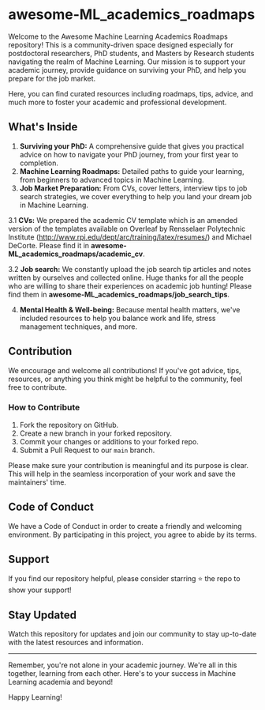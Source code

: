 # awesome-ML_academics_roadmaps


<!-- For postdoctoral researchers, PhD students and master by research students, it is a place of free for you to find a roadmap on how to happily survive PhD and the job market! Contributions are welcomed! -->



Welcome to the Awesome Machine Learning Academics Roadmaps repository! This is a community-driven space designed especially for postdoctoral researchers, PhD students, and Masters by Research students navigating the realm of Machine Learning. Our mission is to support your academic journey, provide guidance on surviving your PhD, and help you prepare for the job market.

Here, you can find curated resources including roadmaps, tips, advice, and much more to foster your academic and professional development.

## What's Inside

1. **Surviving your PhD:** A comprehensive guide that gives you practical advice on how to navigate your PhD journey, from your first year to completion.
2. **Machine Learning Roadmaps:** Detailed paths to guide your learning, from beginners to advanced topics in Machine Learning.
3. **Job Market Preparation:** From CVs, cover letters, interview tips to job search strategies, we cover everything to help you land your dream job in Machine Learning.

  3.1 **CVs:** We prepared the academic CV template which is an amended version of the templates available on Overleaf by Rensselaer Polytechnic Institute (http://www.rpi.edu/dept/arc/training/latex/resumes/) and Michael DeCorte. Please find it in **awesome-ML_academics_roadmaps/academic_cv**.
  
  3.2 **Job search:** We constantly upload the job search tip articles and notes written by ourselves and collected online. Huge thanks for all the people who are willing to share their experiences on academic job hunting! Please find them in **awesome-ML_academics_roadmaps/job_search_tips**.


4. **Mental Health & Well-being:** Because mental health matters, we've included resources to help you balance work and life, stress management techniques, and more.

## Contribution

We encourage and welcome all contributions! If you've got advice, tips, resources, or anything you think might be helpful to the community, feel free to contribute.

### How to Contribute

1. Fork the repository on GitHub.
2. Create a new branch in your forked repository.
3. Commit your changes or additions to your forked repo.
4. Submit a Pull Request to our `main` branch.

Please make sure your contribution is meaningful and its purpose is clear. This will help in the seamless incorporation of your work and save the maintainers' time.

## Code of Conduct

We have a Code of Conduct in order to create a friendly and welcoming environment. By participating in this project, you agree to abide by its terms.

## Support

If you find our repository helpful, please consider starring :star: the repo to show your support! 

## Stay Updated

Watch this repository for updates and join our community to stay up-to-date with the latest resources and information.

----

Remember, you're not alone in your academic journey. We're all in this together, learning from each other. Here's to your success in Machine Learning academia and beyond!

Happy Learning!
